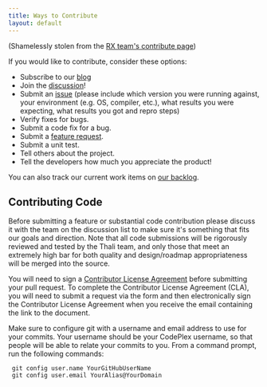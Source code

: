 ```yaml
---
title: Ways to Contribute
layout: default
---
```


(Shamelessly stolen from the [RX team's contribute page](https://rx.codeplex.com/wikipage?title=Contributing))

If you would like to contribute, consider these options:

* Subscribe to our [blog](atom.xml)
* Join the [discussion](https://pairlist10.pair.net/mailman/listinfo/thali-talk)!
* Submit an [issue](https://github.com/thaliproject/thali/issues) (please include which version you were running against, your environment (e.g. OS, compiler, etc.), what results you were expecting, what results you got and repro steps)
* Verify fixes for bugs.
* Submit a code fix for a bug.
* Submit a [feature request](https://github.com/thaliproject/thali/issues).
* Submit a unit test.
* Tell others about the project.
* Tell the developers how much you appreciate the product!

You can also track our current work items on [our backlog](https://www.pivotaltracker.com/n/projects/1163162).

## Contributing Code

Before submitting a feature or substantial code contribution please discuss it with the team on the discussion list to make sure it's something that fits our goals and direction. Note that all code submissions will be rigorously reviewed and tested by the Thali team, and only those that meet an extremely high bar for both quality and design/roadmap appropriateness will be merged into the source.

You will need to sign a [Contributor License Agreement](https://cla.microsoft.com/) before submitting your pull request. To complete the Contributor License Agreement (CLA), you will need to submit a request via the form and then electronically sign the Contributor License Agreement when you receive the email containing the link to the document. 

Make sure to configure git with a username and email address to use for your commits. Your username should be your CodePlex username, so that people will be able to relate your commits to you. From a command prompt, run the following commands:

```
 git config user.name YourGitHubUserName 
 git config user.email YourAlias@YourDomain
```
